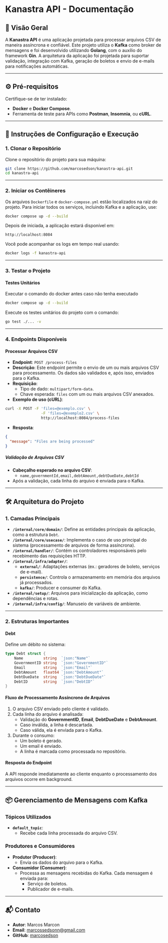 # **Kanastra API - Documentação**

## 📖 **Visão Geral**

A **Kanastra API** é uma aplicação projetada para processar arquivos CSV de maneira assíncrona e confiável. Este projeto utiliza o **Kafka** como broker de mensagens e foi desenvolvido utilizando **Golang**, com o auxílio do framework **Gin**. A arquitetura da aplicação foi projetada para suportar validação, integração com Kafka, geração de boletos e envio de e-mails para notificações automáticas.

---

## ⚙️ **Pré-requisitos**

Certifique-se de ter instalado:

- **Docker** e **Docker Compose**.
- Ferramenta de teste para APIs como **Postman**, **Insomnia**, ou **cURL**.

---

## 🚀 **Instruções de Configuração e Execução**

### **1. Clonar o Repositório**

Clone o repositório do projeto para sua máquina:

```bash
git clone https://github.com/marcosedson/kanastra-api.git
cd kanastra-api
```

---

### **2. Iniciar os Contêineres**

Os arquivos `Dockerfile` e `docker-compose.yml` estão localizados na raiz do projeto. Para iniciar todos os serviços, incluindo Kafka e a aplicação, use:

```bash
docker compose up -d --build
```

Depois de iniciada, a aplicação estará disponível em:

```plaintext
http://localhost:8084
```

Você pode acompanhar os logs em tempo real usando:

```bash
docker logs -f kanastra-api
```

---

### **3. Testar o Projeto**

#### **Testes Unitários**
Executar o comando do docker antes caso não tenha executado

```bash
docker compose up -d --build
```

Execute os testes unitários do projeto com o comando:

```bash
go test ./... -v
```

---

### **4. Endpoints Disponíveis**

#### **Processar Arquivos CSV**

- **Endpoint**: `POST /process-files`
- **Descrição**: Este endpoint permite o envio de um ou mais arquivos CSV para processamento. Os dados são validados e, após isso, enviados para o Kafka.
- **Requisição**:
   - Tipo de dado: `multipart/form-data`.
   - Chave esperada: `files` com um ou mais arquivos CSV anexados.
- **Exemplo de uso (cURL)**:

```bash
curl -X POST -F 'files=@exemplo.csv' \
                -F 'files=@exemplo2.csv' \
                http://localhost:8084/process-files
```

- **Resposta**:

```json
{
  "message": "Files are being processed"
}
```

##### **Validação de Arquivos CSV**
- **Cabeçalho esperado no arquivo CSV**:
   - `name,governmentId,email,debtAmount,debtDueDate,debtId`
- Após a validação, cada linha do arquivo é enviada para o Kafka.

---

## 🛠️ **Arquitetura do Projeto**

### **1. Camadas Principais**

- **`/internal/core/domain/`**: Define as entidades principais da aplicação, como a estrutura `Debt`.
- **`/internal/core/usecase/`**: Implementa o caso de uso principal do sistema (processamento de arquivos de forma assíncrona).
- **`/internal/handler/`**: Contém os controladores responsáveis pelo recebimento das requisições HTTP.
- **`/internal/infra/adapter/`**:
   - **`external/`**: Adaptações externas (ex.: geradores de boleto, serviços de e-mail).
   - **`persistence/`**: Controla o armazenamento em memória dos arquivos já processados.
   - **`kafka/`**: Producer e consumer do Kafka.
- **`/internal/setup/`**: Arquivos para inicialização da aplicação, como dependências e rotas.
- **`/internal/infra/config/`**: Manuseio de variáveis de ambiente.

---

### **2. Estruturas Importantes**

#### **Debt**
Define um débito no sistema:

```go
type Debt struct {
    Name         string  `json:"Name"`
    GovernmentID string  `json:"GovernmentID"`
    Email        string  `json:"Email"`
    DebtAmount   float64 `json:"DebtAmount"`
    DebtDueDate  string  `json:"DebtDueDate"`
    DebtID       string  `json:"DebtID"`
}
```

#### **Fluxo de Processamento Assíncrono de Arquivos**
1. O arquivo CSV enviado pelo cliente é validado.
2. Cada linha do arquivo é analisada:
   - Validação do **GovernmentID**, **Email**, **DebtDueDate** e **DebtAmount**.
   - Caso inválida, a linha é descartada.
   - Caso válida, ela é enviada para o Kafka.
3. Durante o consumo:
   - Um boleto é gerado.
   - Um email é enviado.
   - A linha é marcada como processada no repositório.

#### **Resposta do Endpoint**
A API responde imediatamente ao cliente enquanto o processamento dos arquivos ocorre em background.

---

## 📦 **Gerenciamento de Mensagens com Kafka**

### **Tópicos Utilizados**
- **`default_topic`**:
   - Recebe cada linha processada do arquivo CSV.

### **Produtores e Consumidores**
- **Produtor (Producer)**:
   - Envia os dados do arquivo para o Kafka.
- **Consumidor (Consumer)**:
   - Processa as mensagens recebidas do Kafka. Cada mensagem é enviada para:
      - Serviço de boletos.
      - Publicador de e-mails.

---

## 📬 **Contato**

- **Autor**: Marcos Marcon
- **Email**: marcossedsonn@gmail.com
- **GitHub**: [marcosedson](https://github.com/marcosedson)